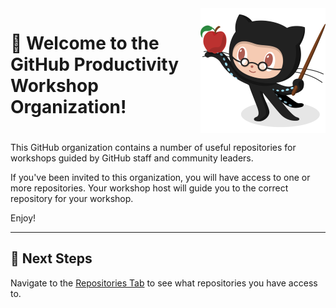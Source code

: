 <div style="display: flex; max-width: 600px;">
  <div style="padding-right: 10px; max-width:400px">
      <h1>👋 Welcome to the GitHub Productivity Workshop Organization!</h1>
  </div>
  <img src="https://raw.githubusercontent.com/gh-productivity-workshops/.github/main/images/Professortocat_v2_small.png" alt="Professor Mona" style="display: block; width: 200px; height: 200px;">
</div>  

 This GitHub organization contains a number of useful repositories for workshops guided by GitHub staff and community leaders.

 If you've been invited to this organization, you will have access to one or more repositories. Your workshop host will guide you to the correct repository for your workshop.

 Enjoy!

 ---

 ## 🌱 Next Steps

 Navigate to the [Repositories Tab](https://github.com/orgs/gh-productivity-workshops/repositories) to see what repositories you have access to.
